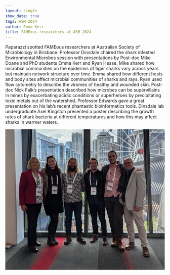```yaml
---
layout: single
show_date: true
tags: ASM 2024
author: Emma Kerr
title: FAMEous researchers at ASM 2024
---
```


Paparazzi spotted FAMEous researchers at Australian Society of Microbiology in Brisbane. Professor Dinsdale chaired the shark infested Environmental Microbes session with presentations by Post-doc Mike Doane and PhD students Emma Kerr and Ryan Hesse. Mike shared how microbial communities on the epidermis of tiger sharks vary across years but maintain network structure over time. Emma shared how different hosts and body sites affect microbial communities of sharks and rays. Ryan used flow cytometry to describe the viromes of healthy and wounded skin. Post-doc Nick Falk’s presentation described how microbes can be supervillains in mines by exacerbating acidic conditions or superheroes by precipitating toxic metals out of the watershed. Professor Edwards gave a great presentation on his lab’s recent phantastic bioinformatics tools. Dinsdale lab undergraduate Axel Kingston presented a poster describing the growth rates of shark bacteria at different temperatures and how this may affect sharks in warmer waters. 

![](/assets/images/asm_2024.jpeg)